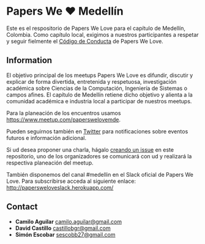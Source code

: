 # Papers We ♥ Medellín

Este es el respositorio de Papers We Love para el capítulo de Medellín, Colombia. Como capítulo local, exigimos a nuestros participantes a respetar y seguir fielmente el [Código de Conducta](https://github.com/papers-we-love/medellin/blob/master/code-of-conduct.md) de Papers We Love.

## Information

El objetivo principal de los meetups Papers We Love es difundir, discutir y explicar de forma divertida, entretenida y respetuosa, investigación académica sobre Ciencias de la Computación, Ingeniería de Sistemas o campos afines. El capítulo de Medellín retiene dicho objetivo y alienta a la comunidad académica e industria local a participar de nuestros meetups.

Para la planeación de los encuentros usamos https://www.meetup.com/paperswelovemde.

Pueden seguirnos también en [Twitter](https://twitter.com/paperswelovemde/) para notificaciones sobre eventos futuros e información adicional.

Si ud desea proponer una charla, hágalo [creando un issue](https://github.com/papers-we-love/medellin/issues/new) en este repositorio, uno de los organizadores se comunicará con ud y realizará la respectiva planeación del meetup.

También disponemos del canal #medellin en el Slack oficial de Papers We Love. Para subscribirse acceda al siguiente enlace: http://papersweloveslack.herokuapp.com/

## Contact

* **Camilo Aguilar** [camilo.aguilar@gmail.com](mailto:camilo.aguilar@email.com)
* **David Castillo** [castillobgr@gmail.com](mailto:castillobgr@gmail.com)
* **Simón Escobar** [sescobb27@gmail.com](mailto:sescobb27@gmail.com)

